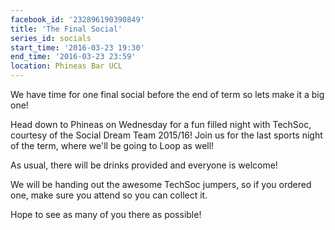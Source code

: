 ```yaml
---
facebook_id: '232896190390849'
title: 'The Final Social'
series_id: socials
start_time: '2016-03-23 19:30'
end_time: '2016-03-23 23:59'
location: Phineas Bar UCL
---
```


We have time for one final social before the end of term so lets make it a big one!   

Head down to Phineas on Wednesday for a fun filled night with TechSoc, courtesy of the Social Dream Team 2015/16! Join us for the last sports night of the term, where we'll be going to Loop as well!  

As usual, there will be drinks provided and everyone is welcome!  

We will be handing out the awesome TechSoc jumpers, so if you ordered one, make sure you attend so you can collect it.  

Hope to see as many of you there as possible!
